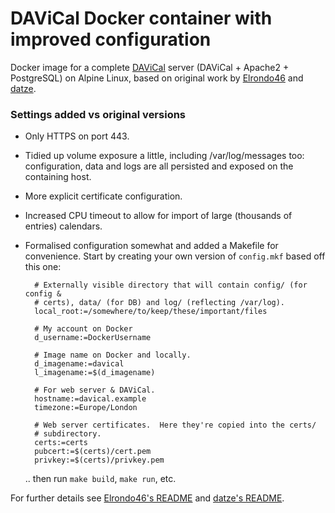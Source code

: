 # DAViCal Docker container with improved configuration

Docker image for a complete [DAViCal](https://www.davical.org/) server
(DAViCal + Apache2 + PostgreSQL) on Alpine Linux, based on original work
by [Elrondo46](https://github.com/Elrondo46/davical/) and
[datze](https://github.com/datze/davical/).

### Settings added vs original versions

- Only HTTPS on port 443.
- Tidied up volume exposure a little, including /var/log/messages too:
  configuration, data and logs are all persisted and exposed on the
  containing host.
- More explicit certificate configuration.
- Increased CPU timeout to allow for import of large (thousands of
  entries) calendars.
- Formalised configuration somewhat and added a Makefile for
  convenience.  Start by creating your own version of `config.mkf` based
  off this one:

        # Externally visible directory that will contain config/ (for config &
        # certs), data/ (for DB) and log/ (reflecting /var/log).
        local_root:=/somewhere/to/keep/these/important/files

        # My account on Docker
        d_username:=DockerUsername

        # Image name on Docker and locally.
        d_imagename:=davical
        l_imagename:=$(d_imagename)

        # For web server & DAViCal.
        hostname:=davical.example
        timezone:=Europe/London

        # Web server certificates.  Here they're copied into the certs/
        # subdirectory.
        certs:=certs
        pubcert:=$(certs)/cert.pem
        privkey:=$(certs)/privkey.pem

    .. then run `make build`, `make run`, etc.

For further details see [Elrondo46's
README](https://github.com/Elrondo46/davical/) and [datze's
README](https://github.com/datze/davical/).
